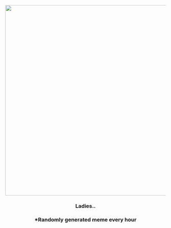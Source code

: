 <p align="center">
        <img src="https://i.redd.it/0d7y9bkqczm91.jpg" width="600" height="600">
        </p>
        <h3 align="center">Ladies..</h3>
        <h3 align="center">*Randomly generated meme every hour</h3>
    